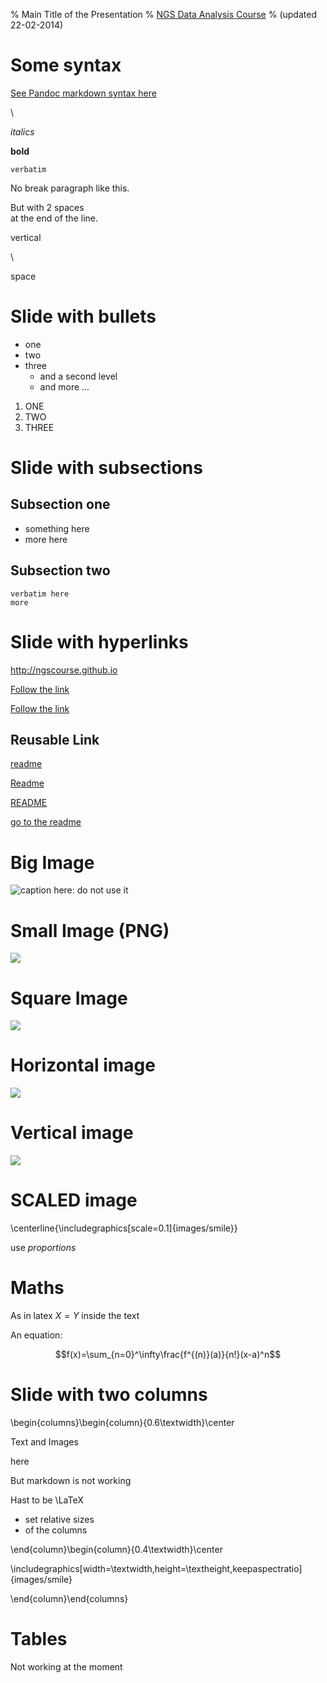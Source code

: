 % Main Title of the Presentation
% [NGS Data Analysis Course](http://ngscourse.github.io/)
% (updated 22-02-2014)


Some syntax
================================================================================

[See Pandoc markdown syntax here](http://johnmacfarlane.net/pandoc/demo/example9/pandocs-markdown.html)

\ 

_italics_

__bold__

<!-- 
some comment here
-->

    verbatim

No break paragraph
like this.

But with 2 spaces   
at the end of the line.


vertical

\ 

space 


Slide with bullets
================================================================================

- one
- two
- three
    - and a second level
	- and more ...

1. ONE
2. TWO
3. THREE


Slide with subsections
================================================================================

Subsection one
--------------

- something here
- more here

Subsection two
--------------

    verbatim here
	more


Slide with hyperlinks
================================================================================

<http://ngscourse.github.io>

[Follow the link](https://github.com)  

[Follow the link](https://github.com "Some comment here for the HTML _on hover_")  


Reusable Link
-------------

[readme]:https://github.com/ngscourse/ngscourse.github.io/blob/master/README.md "this goes to the main readme"

[readme]

[Readme]

[README]

[go to the readme][readme]


Big Image
================================================================================

![caption here: do not use it](images/smile)


Small Image (PNG)
================================================================================

![](images/small)


Square Image
================================================================================

![](images/square)


Horizontal image
================================================================================

![](images/horizontal)


Vertical image
================================================================================

![](images/vertical)


SCALED image
================================================================================

\centerline{\includegraphics[scale=0.1]{images/smile}}

use _proportions_


Maths
================================================================================

As in latex $X = Y$ inside the text 

An equation:

$$f(x)=\sum_{n=0}^\infty\frac{f^{(n)}(a)}{n!}(x-a)^n$$



Slide with two columns
================================================================================

\begin{columns}\begin{column}{0.6\textwidth}\center

  Text and Images

  here

  But markdown is not working

  Hast to be \LaTeX

  - set relative sizes
  - of the columns 

\end{column}\begin{column}{0.4\textwidth}\center

\includegraphics[width=\textwidth,height=\textheight,keepaspectratio]{images/smile}

\end{column}\end{columns}

Tables
================================================================================

Not working at the moment

<!--

una  dos
---  ---
  1    2
  3    4
  5    6

-------     ------ ----------   -------
     12     12        12             12
    123     123       123           123
      1     1          1              1
-------     ------ ----------   -------

-->
